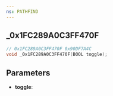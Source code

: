 ```yaml
---
ns: PATHFIND
---
```

## _0x1FC289A0C3FF470F

```c
// 0x1FC289A0C3FF470F 0x90DF7A4C
void _0x1FC289A0C3FF470F(BOOL toggle);
```


## Parameters
* **toggle**: 

